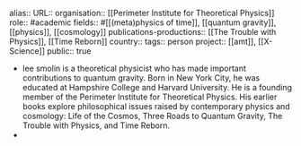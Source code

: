 alias::
URL::
organisation:: [[Perimeter Institute for Theoretical Physics]] 
role:: #academic 
fields:: #[[(meta)physics of time]], [[quantum gravity]], [[physics]], [[cosmology]] 
publications-productions:: [[The Trouble with Physics]], [[Time Reborn]] 
country::
tags:: person
project:: [[amt]], [[X-Science]] 
public:: true

- lee smolin is a theoretical physicist who has made important contributions to quantum gravity. Born in New York City, he was educated at Hampshire College and Harvard University. He is a founding member of the Perimeter Institute for Theoretical Physics. His earlier books explore philosophical issues raised by contemporary physics and cosmology: Life of the Cosmos, Three Roads to Quantum Gravity, The Trouble with Physics, and Time Reborn.
-